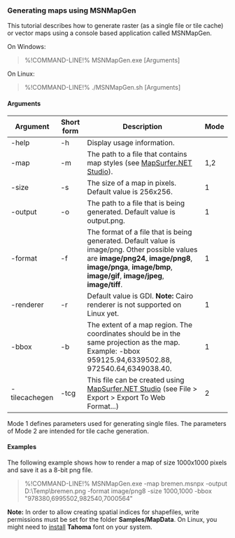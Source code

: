 ### Generating maps using MSNMapGen ###

This tutorial describes how to generate raster (as a single file or tile cache) or vector maps using a console based application called MSNMapGen.

On Windows: 

>%!COMMAND-LINE!% MSNMapGen.exe [Arguments]

On Linux:

>%!COMMAND-LINE!% ./MSNMapGen.sh [Arguments]


#### Arguments ####

Argument      | Short form   | Description  | Mode 
------------- | ------------ | ------------ | ----
-help         | -h           | Display usage information. | 
-map          | -m           | The path to a file that contains map styles (see [MapSurfer.NET Studio](/usermanual/tools/MSNStudio)). |  1,2
-size         | -s           | The size of a map in pixels. Default value is 256x256. | 1
-output       | -o           | The path to a file that is being generated. Default value is output.png. | 1
-format       | -f           | The format of a file that is being generated. Default value is image/png. Other possible values are **image/png24**, **image/png8**, **image/pnga**, **image/bmp**, **image/gif**, **image/jpeg**, **image/tiff**. | 1
-renderer     | -r           | Default value is GDI. **Note:** Cairo renderer is not supported on Linux yet. | 1
-bbox         | -b           | The extent of a map region. The coordinates should be in the same projection as the map. Example: -bbox 959125.94,6339502.88, 972540.64,6349038.40. | 1
-tilecachegen | -tcg         | This file can be created using [MapSurfer.NET Studio](/usermanual/tools/MSNStudio) (see File > Export > Export To Web Format...) | 2


Mode 1 defines parameters used for generating single files. The  parameters of Mode 2 are intended for tile cache generation.

#### Examples

The following example shows how to render a map of size 1000x1000 pixels and save it as a 8-bit png file.

>%!COMMAND-LINE!% MSNMapGen.exe -map bremen.msnpx -output D:\Temp\bremen.png -format image/png8 -size 1000,1000 -bbox "978380,6995502,982540,7000564" 

**Note:** In order to allow creating spatial indices for shapefiles, write permissions must be set for the folder **Samples/MapData**. On Linux, you might need to [install](http://makandracards.com/makandra/1258-install-the-verdana-and-tahoma-fonts-under-ubuntu-linux) **Tahoma** font on your system. 



